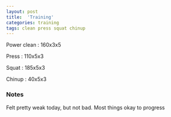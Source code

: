 ```yaml
---
layout: post
title:  'Training'
categories: training
tags: clean press squat chinup
---
```


Power clean :   160x3x5

Press   :   110x5x3

Squat   :   185x5x3

Chinup  :   40x5x3

### Notes

Felt pretty weak today, but not bad. Most things okay to progress
